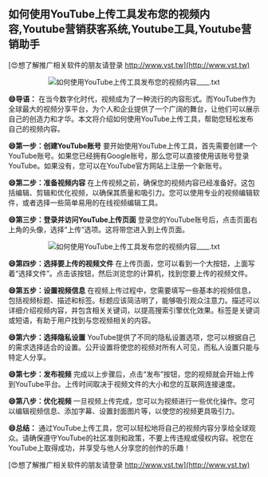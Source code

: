 ## **如何使用YouTube上传工具发布您的视频内容,Youtube营销获客系统,Youtube工具,Youtube营销助手**

[😍想了解推广相关软件的朋友请登录 http://www.vst.tw](http://www.vst.tw)

 <center><img src="https://vst.tw/MP4/tuiguang/png/0.png" alt="如何使用YouTube上传工具发布您的视频内容____.txt"></center>

**😄导语：**
在当今数字化时代，视频成为了一种流行的内容形式。而YouTube作为全球最大的视频分享平台，为个人和企业提供了一个广阔的舞台，让他们可以展示自己的创造力和才华。本文将介绍如何使用YouTube上传工具，帮助您轻松发布自己的视频内容。

**😄第一步：创建YouTube账号**
要开始使用YouTube上传工具，首先需要创建一个YouTube账号。如果您已经拥有Google账号，那么您可以直接使用该账号登录YouTube。如果没有，您可以在YouTube官方网站上注册一个新账号。

**😄第二步：准备视频内容**
在上传视频之前，确保您的视频内容已经准备好。这包括编辑、剪辑和优化视频，以确保其质量和吸引力。您可以使用专业的视频编辑软件，或者选择一些简单易用的在线视频编辑工具。

**😄第三步：登录并访问YouTube上传页面**
登录您的YouTube账号后，点击页面右上角的头像，选择“上传”选项。这将带您进入到上传页面。

 <center><img src="https://vst.tw/MP4/tuiguang/png/3.png" alt="如何使用YouTube上传工具发布您的视频内容____.txt"></center>

**😄第四步：选择要上传的视频文件**
在上传页面，您可以看到一个大按钮，上面写着“选择文件”。点击该按钮，然后浏览您的计算机，找到您要上传的视频文件。

**😄第五步：设置视频信息**
在视频上传过程中，您需要填写一些基本的视频信息，包括视频标题、描述和标签。标题应该简洁明了，能够吸引观众注意力。描述可以详细介绍视频内容，并包含相关关键词，以提高搜索引擎优化效果。标签是关键词或短语，有助于用户找到与您视频相关的内容。

**😄第六步：选择隐私设置**
YouTube提供了不同的隐私设置选项，您可以根据自己的需求选择适合的设置。公开设置将使您的视频对所有人可见，而私人设置只能与特定人分享。

**😄第七步：发布视频**
完成以上步骤后，点击“发布”按钮，您的视频就会开始上传到YouTube平台。上传时间取决于视频文件的大小和您的互联网连接速度。

**😄第八步：优化视频**
一旦视频上传完成，您可以为视频进行一些优化操作。您可以编辑视频信息、添加字幕、设置封面图片等，以使您的视频更具吸引力。

**😄总结：**
通过YouTube上传工具，您可以轻松地将自己的视频内容分享给全球观众。请确保遵守YouTube的社区准则和政策，不要上传违规或侵权内容。祝您在YouTube上取得成功，并享受与他人分享您的创作的乐趣！

[😍想了解推广相关软件的朋友请登录 http://www.vst.tw](http://www.vst.tw)



